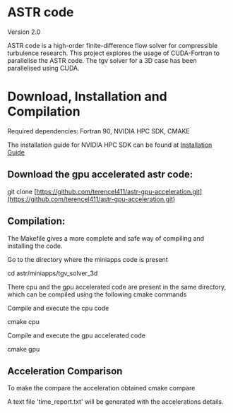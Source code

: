 # ASTR code 
Version 2.0 

ASTR code is a high-order finite-difference flow solver for compressible turbulence research. This project explores the usage of CUDA-Fortran to parallelise the ASTR code. The tgv solver for a 3D case has been parallelised using CUDA.

# Download, Installation and Compilation
Required dependencies: Fortran 90, NVIDIA HPC SDK, CMAKE

The installation guide for NVIDIA HPC SDK can be found at [Installation Guide](https://docs.nvidia.com/hpc-sdk/hpc-sdk-install-guide/index.html)

## Download the gpu accelerated astr code:

git clone [https://github.com/terencel411/astr-gpu-acceleration.git](https://github.com/terencel411/astr-gpu-acceleration.git)

## Compilation:
The Makefile gives a more complete and safe way of compiling and installing the code.

Go to the directory where the miniapps code is present

cd astr/miniapps/tgv_solver_3d

There cpu and the gpu accelerated code are present in the same directory, which can be compiled using the following cmake commands

Compile and execute the cpu code

cmake cpu

Compile and execute the gpu accelerated code

cmake gpu

## Acceleration Comparison
To make the compare the acceleration obtained
cmake compare

A text file 'time_report.txt' will be generated with the accelerations details.







